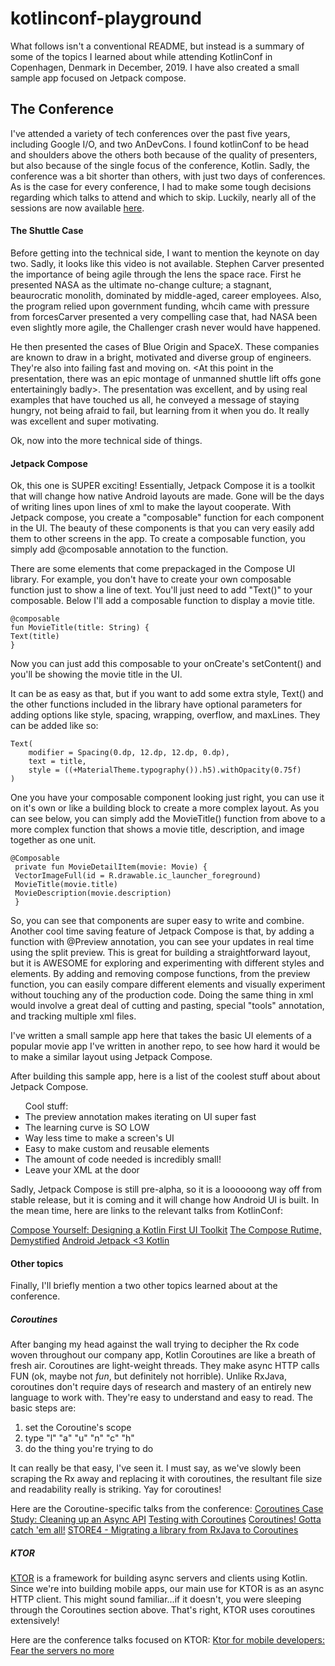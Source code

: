 # kotlinconf-playground

What follows isn't a conventional README, but instead is a summary of some of the topics I learned about while attending KotlinConf in Copenhagen, Denmark in December, 2019. I have also created a small sample app focused on Jetpack compose. 

## The Conference
I've attended a variety of tech conferences over the past five years, including Google I/O, and two AnDevCons. I found kotlinConf to be head and shoulders above the others both because of the quality of presenters, but also because of the single focus of the conference, Kotlin. Sadly, the conference was a bit shorter than others, with just two days of conferences. As is the case for every conference, I had to make some tough decisions regarding which talks to attend and which to skip. Luckily, nearly all of the sessions are now available [here](https://kotlinconf.com/talks/).

#### The Shuttle Case
Before getting into the technical side, I want to mention the keynote on day two. Sadly, it looks like this video is not available. Stephen Carver presented the importance of being agile through the lens the space race. First he presented NASA as the ultimate no-change culture; a stagnant, beaurocratic monolith, dominated  by middle-aged, career employees. Also, the program relied upon government funding, whcih came with pressure from forcesCarver presented a very compelling case that, had NASA been even slightly more agile, the Challenger crash never would have happened. 

He then presented the cases of Blue Origin and SpaceX. These companies are known to draw in a bright, motivated and diverse group of engineers. They're also into failing fast and moving on. <At this point in the presentation, there was an epic montage of unmanned shuttle lift offs gone entertainingly badly>. The presentation was excellent, and by using real examples that have touched us all, he conveyed a message of staying hungry, not being afraid to fail, but learning from it when you do.  It really was excellent and super motivating. 

Ok, now into the more technical side of things.  

#### Jetpack Compose

Ok, this one is SUPER exciting! Essentially, Jetpack Compose it is a toolkit that will change how native Android layouts are made. Gone will be the days of writing lines upon lines of xml to make the layout cooperate. With Jetpack compose, you create a "composable" function for each component in the UI. The beauty of these components is that you can very easily add them to other screens in the app. To create a composable function, you simply add @composable annotation to the function. 

There are some elements that come prepackaged in the Compose UI library. For example, you don't have to create your own composable function just to show a line of text. You'll just need to add "Text()" to your composable. Below I'll add a composable function to display a movie title.

    @composable
    fun MovieTitle(title: String) {
    Text(title)
    }

Now you can just add this composable to your onCreate's setContent() and you'll be showing the movie title in the UI. 


It can be as easy as that, but if you want to add some extra style, Text() and the other functions included in the library have optional parameters for adding options like style, spacing, wrapping, overflow, and maxLines. They can be added like so:
    
    Text(
        modifier = Spacing(0.dp, 12.dp, 12.dp, 0.dp),
        text = title,
        style = ((+MaterialTheme.typography()).h5).withOpacity(0.75f)
    )
  
One you have your composable component looking just right, you can use it on it's own or like a building block to create a more complex layout. As you can see below, you can simply add the MovieTitle() function from above to a more complex function that shows a movie title, description, and image together as one unit. 

    @Composable
     private fun MovieDetailItem(movie: Movie) {
     VectorImageFull(id = R.drawable.ic_launcher_foreground)
     MovieTitle(movie.title)
     MovieDescription(movie.description)
     }

So, you can see that components are super easy to write and combine. Another cool time saving feature of Jetpack Compose is that, by adding a function with @Preview annotation, you can see your updates in real time using the split preview. This is great for building a straightforward layout, but it is AWESOME for exploring and experimenting with different styles and elements. By adding and removing compose functions, from the preview function, you can easily compare different elements and visually experiment without touching any of the production code. Doing the same thing in xml would involve a great deal of cutting and pasting, special "tools" annotation, and tracking multiple xml files. 

I've written a small sample app here that takes the basic UI elements of a popular movie app I've written in another repo, to see how hard it would be to make a similar layout using Jetpack Compose.  

After building this sample app, here is a list of the coolest stuff about about Jetpack Compose. 

<ul>Cool stuff:
    <li>The preview annotation makes iterating on UI super fast</li>
    <li>The learning curve is SO LOW</li>
    <li>Way less time to make a screen's UI</li>
    <li>Easy to make custom and reusable elements</li>
    <li>The amount of code needed is incredibly small!</li>
    <li>Leave your XML at the door</li>
</ul>

Sadly, Jetpack Compose is still pre-alpha, so it is a loooooong way off from stable release, but it is coming and it will change how Android UI is built. In the mean time, here are links to the relevant talks from KotlinConf:

[Compose Yourself: Designing a Kotlin First UI Toolkit](https://kotlinconf.com/talks/video/2019/126985/)
[The Compose Rutime, Demystified](https://kotlinconf.com/talks/video/2019/126961/)
[Android Jetpack <3 Kotlin](https://kotlinconf.com/talks/video/2019/129186/)


#### Other topics
Finally, I'll briefly mention a two other topics learned about at the conference.

##### Coroutines
After banging my head against the wall trying to decipher the Rx code woven throughout our company app, Kotlin Coroutines are like a breath of fresh air. Coroutines are light-weight threads. They make async HTTP calls FUN (ok, maybe not <i>fun</i>, but definitely not horrible). Unlike RxJava, coroutines don't require days of research and mastery of an entirely new language to work with. They're easy to understand and easy to read. The basic steps are:
1) set the Coroutine's scope
2) type "l" "a" "u" "n" "c" "h" 
3) do the thing you're trying to do

It can really be that easy, I've seen it. I must say, as we've slowly been scraping the Rx away and replacing it with coroutines, the resultant file size and readability really is striking.  Yay for coroutines!

Here are the Coroutine-specific talks from the conference:
[Coroutines Case Study: Cleaning up an Async API](https://kotlinconf.com/talks/video/2019/127279/)
[Testing with Coroutines](https://kotlinconf.com/talks/video/2019/116853/)
[Coroutines! Gotta catch 'em all!](https://kotlinconf.com/talks/video/2019/126674/)
[STORE4 - Migrating a library from RxJava to Coroutines](https://kotlinconf.com/talks/video/2019/126904/)


##### KTOR
[KTOR](https://ktor.io) is a framework for building async servers and clients using Kotlin. Since we're into building mobile apps, our main use for KTOR is as an async HTTP client. This might sound familiar...if it doesn't, you were sleeping through the Coroutines section above. That's right, KTOR uses coroutines extensively!

Here are the conference talks focused on KTOR:
[Ktor for mobile developers: Fear the servers no more](https://kotlinconf.com/talks/video/2019/127025/)

